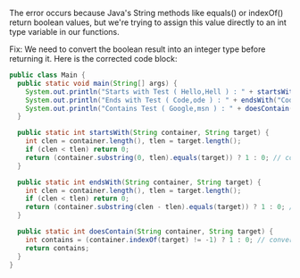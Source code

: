 The error occurs because Java's String methods like equals() or indexOf() return boolean values, but we're trying to assign this value directly to an int type variable in our functions.

Fix: We need to convert the boolean result into an integer type before returning it.
Here is the corrected code block:

```java
public class Main {
  public static void main(String[] args) {
    System.out.println("Starts with Test ( Hello,Hell ) : " + startsWith("Hello", "Hell"));
    System.out.println("Ends with Test ( Code,ode ) : " + endsWith("Code", "ode"));
    System.out.println("Contains Test ( Google,msn ) : " + doesContain("Google", "msn"));
  }

  public static int startsWith(String container, String target) {
    int clen = container.length(), tlen = target.length();
    if (clen < tlen) return 0;
    return (container.substring(0, tlen).equals(target)) ? 1 : 0; // convert boolean to int
  }

  public static int endsWith(String container, String target) {
    int clen = container.length(), tlen = target.length();
    if (clen < tlen) return 0;
    return (container.substring(clen - tlen).equals(target)) ? 1 : 0; // convert boolean to int
  }

  public static int doesContain(String container, String target) {
    int contains = (container.indexOf(target) != -1) ? 1 : 0; // convert boolean to int
    return contains;
  }
}
```

